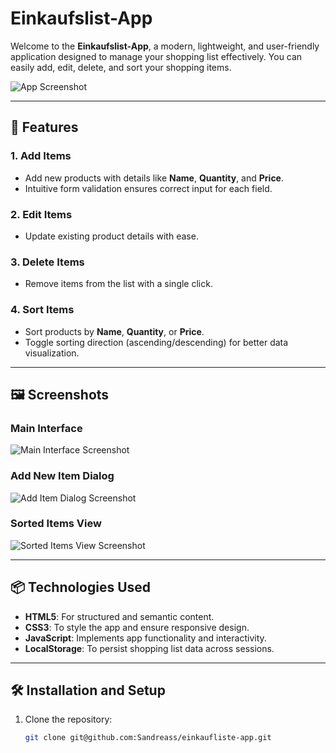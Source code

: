 # Einkaufslist-App

Welcome to the **Einkaufslist-App**, a modern, lightweight, and user-friendly application designed to manage your shopping list effectively. You can easily add, edit, delete, and sort your shopping items.

![App Screenshot](./screenshot1.png)

---

## 🚀 Features

### 1. Add Items
- Add new products with details like **Name**, **Quantity**, and **Price**.
- Intuitive form validation ensures correct input for each field.

### 2. Edit Items
- Update existing product details with ease.

### 3. Delete Items
- Remove items from the list with a single click.

### 4. Sort Items
- Sort products by **Name**, **Quantity**, or **Price**.
- Toggle sorting direction (ascending/descending) for better data visualization.

---

## 🖼️ Screenshots

### Main Interface
![Main Interface Screenshot](./screenshot2.png)

### Add New Item Dialog
![Add Item Dialog Screenshot](./screenshot3.png)

### Sorted Items View
![Sorted Items View Screenshot](./screenshot4.png)

---

## 📦 Technologies Used

- **HTML5**: For structured and semantic content.
- **CSS3**: To style the app and ensure responsive design.
- **JavaScript**: Implements app functionality and interactivity.
- **LocalStorage**: To persist shopping list data across sessions.

---

## 🛠️ Installation and Setup

1. Clone the repository:
   ```bash
   git clone git@github.com:Sandreass/einkaufliste-app.git
